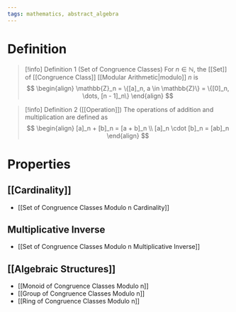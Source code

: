 ```yaml
---
tags: mathematics, abstract_algebra
---
```


# Definition

> [!info] Definition 1 (Set of Congruence Classes)
> For $n \in \mathbb{N}$, the [[Set]] of [[Congruence Class]] [[Modular Arithmetic|modulo]] $n$ is
> $$
> \begin{align}
> \mathbb{Z}_n = \{[a]_n, a \in \mathbb{Z}\} = \{[0]_n, \dots, [n - 1]_n\}
> \end{align}
> $$

> [!info] Definition 2 ([[Operation]])
> The operations of addition and multiplication are defined as
> $$
> \begin{align}
> [a]_n + [b]_n = [a + b]_n \\
> [a]_n \cdot [b]_n = [ab]_n
> \end{align}
> $$

# Properties

## [[Cardinality]]
- [[Set of Congruence Classes Modulo n Cardinality]]

## Multiplicative Inverse
- [[Set of Congruence Classes Modulo n Multiplicative Inverse]]

## [[Algebraic Structures]]
- [[Monoid of Congruence Classes Modulo n]]
- [[Group of Congruence Classes Modulo n]]
- [[Ring of Congruence Classes Modulo n]]